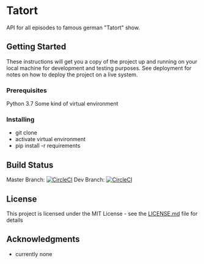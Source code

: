 # Tatort

API for all episodes to famous german "Tatort" show.

## Getting Started

These instructions will get you a copy of the project up and running on your local machine for development and testing purposes. See deployment for notes on how to deploy the project on a live system.

### Prerequisites

Python 3.7
Some kind of virtual environment

### Installing

- git clone
- activate virtual environment
- pip install -r requirements

## Build Status

Master Branch: [![CircleCI](https://circleci.com/gh/faulander/tatort/tree/master.svg?style=svg)](https://circleci.com/gh/faulander/tatort/tree/master)
Dev Branch: [![CircleCI](https://circleci.com/gh/faulander/tatort/tree/development.svg?style=svg)](https://circleci.com/gh/faulander/tatort/tree/development)
## License

This project is licensed under the MIT License - see the [LICENSE.md](LICENSE.md) file for details

## Acknowledgments

* currently none

